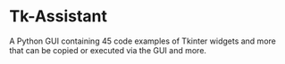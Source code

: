 # Tk-Assistant
A Python GUI containing 45 code examples of Tkinter widgets and more that can be copied or executed via the GUI and more.
